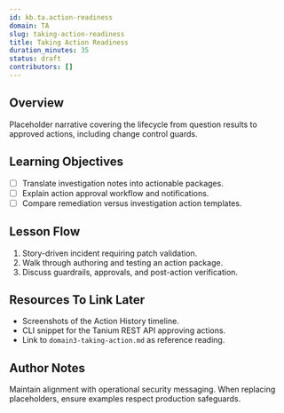```yaml
---
id: kb.ta.action-readiness
domain: TA
slug: taking-action-readiness
title: Taking Action Readiness
duration_minutes: 35
status: draft
contributors: []
---
```


## Overview

Placeholder narrative covering the lifecycle from question results to approved actions, including change control guards.

## Learning Objectives

- [ ] Translate investigation notes into actionable packages.
- [ ] Explain action approval workflow and notifications.
- [ ] Compare remediation versus investigation action templates.

## Lesson Flow

1. Story-driven incident requiring patch validation.
2. Walk through authoring and testing an action package.
3. Discuss guardrails, approvals, and post-action verification.

## Resources To Link Later

- Screenshots of the Action History timeline.
- CLI snippet for the Tanium REST API approving actions.
- Link to `domain3-taking-action.md` as reference reading.

## Author Notes

Maintain alignment with operational security messaging. When replacing placeholders, ensure examples respect production safeguards.

